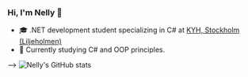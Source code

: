 ### Hi, I'm Nelly 👋
- 🎓 .NET development student specializing in C# at [KYH, Stockholm (Liljeholmen)](https://kyh.se/utbildningar/net-developer/)<br/>
- 🌱 Currently studying C# and OOP principles.


-->
![Nelly's GitHub stats](https://github-readme-stats.vercel.app/api?username=nellysosobrado&show_icons=true&theme=transparent)
